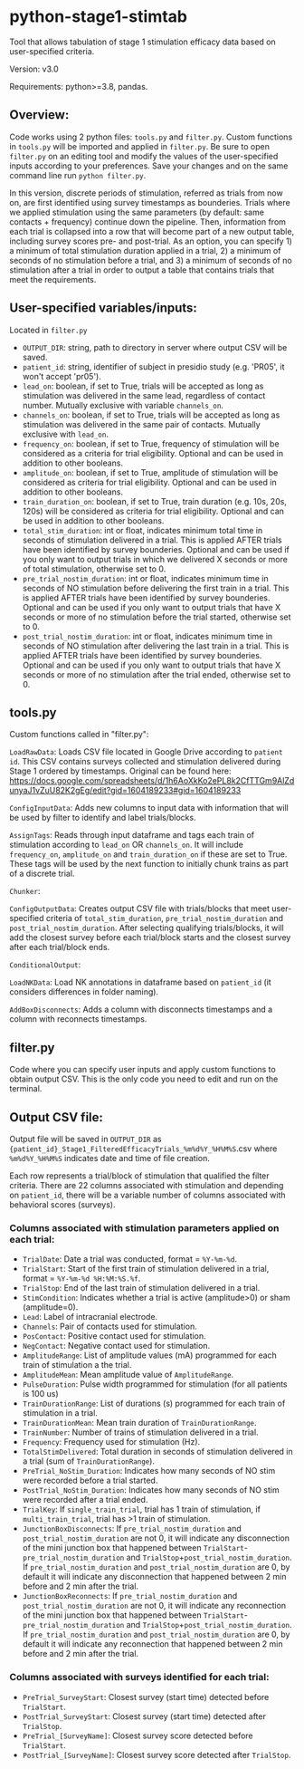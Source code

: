 # python-stage1-stimtab
Tool that allows tabulation of stage 1 stimulation efficacy data based on user-specified criteria.

Version: v3.0

Requirements: python>=3.8, pandas.

## Overview:
Code works using 2 python files: `tools.py` and `filter.py`. Custom functions in `tools.py` will be imported and applied in `filter.py`. Be sure to open `filter.py` on an editing tool and modify the values of the user-specified inputs according to your preferences. Save your changes and on the same command line run `python filter.py`. 

In this version, discrete periods of stimulation, referred as trials from now on, are first identified using survey timestamps as bounderies. Trials where we applied stimulation using the same parameters (by default: same contacts + frequency) continue down the pipeline. Then, information from each trial is collapsed into a row that will become part of a new output table, including survey scores pre- and post-trial. As an option, you can specify 1) a minimum of total stimulation duration applied in a trial, 2) a minimum of seconds of no stimulation before a trial, and 3) a minimum of seconds of no stimulation after a trial in order to output a table that contains trials that meet the requirements.      

## User-specified variables/inputs:
Located in `filter.py`

* `OUTPUT_DIR`: string, path to directory in server where output CSV will be saved.
* `patient_id`: string, identifier of subject in presidio study (e.g. 'PR05', it won't accept 'pr05').
* `lead_on`: boolean, if set to True, trials will be accepted as long as stimulation was delivered in the same lead, regardless of contact number. Mutually exclusive with variable `channels_on`.
* `channels_on`: boolean, if set to True, trials will be accepted as long as stimulation was delivered in the same pair of contacts. Mutually exclusive with `lead_on`.
* `frequency_on`: boolean, if set to True, frequency of stimulation will be considered as a criteria for trial eligibility. Optional and can be used in addition to other booleans. 
* `amplitude_on`: boolean, if set to True, amplitude of stimulation will be considered as criteria for trial eligibility. Optional and can be used in addition to other booleans.
* `train_duration_on`: boolean, if set to True, train duration (e.g. 10s, 20s, 120s) will be considered as criteria for trial eligibility. Optional and can be used in addition to other booleans.
* `total_stim_duration`: int or float, indicates minimum total time in seconds of stimulation delivered in a trial. This is applied AFTER trials have been identified by survey bounderies. Optional and can be used if you only want to output trials in which we delivered X seconds or more of total stimulation, otherwise set to 0.
* `pre_trial_nostim_duration`: int or float, indicates minimum time in seconds of NO stimulation before delivering the first train in a trial. This is applied AFTER trials have been identified by survey bounderies. Optional and can be used if you only want to output trials that have X seconds or more of no stimulation before the trial started, otherwise set to 0.  
* `post_trial_nostim_duration`: int or float, indicates minimum time in seconds of NO stimulation after delivering the last train in a trial. This is applied AFTER trials have been identified by survey bounderies. Optional and can be used if you only want to output trials that have X seconds or more of no stimulation after the trial ended, otherwise set to 0.

     
## tools.py
Custom functions called in "filter.py":

`LoadRawData`: Loads CSV file located in Google Drive according to `patient id`. This CSV contains surveys collected and stimulation delivered during Stage 1 ordered by timestamps. Original can be found here: https://docs.google.com/spreadsheets/d/1h6AoXkKo2ePL8k2CfTTGm9AlZdunyaJ1vZuU82K2gEg/edit?gid=1604189233#gid=1604189233 

`ConfigInputData`: Adds new columns to input data with information that will be used by filter to identify and label trials/blocks.

`AssignTags`: Reads through input dataframe and tags each train of stimulation according to `lead_on` OR `channels_on`. It will include `frequency_on`, `amplitude_on` and `train_duration_on` if these are set to True. These tags will be used by the next function to initially chunk trains as part of a discrete trial. 

`Chunker`: 
   
`ConfigOutputData`: Creates output CSV file with trials/blocks that meet user-specified criteria of `total_stim_duration`, `pre_trial_nostim_duration` and `post_trial_nostim_duration`. After selecting qualifying trials/blocks, it will add the closest survey before each trial/block starts and the closest survey after each trial/block ends.  

`ConditionalOutput`:

`LoadNKData`: Load NK annotations in dataframe based on `patient_id` (it considers differences in folder naming).

`AddBoxDisconnects`: Adds a column with disconnects timestamps and a column with reconnects timestamps.

## filter.py
Code where you can specify user inputs and apply custom functions to obtain output CSV. This is the only code you need to edit and run on the terminal.

## Output CSV file:
Output file will be saved in `OUTPUT_DIR` as `{patient_id}_Stage1_FilteredEfficacyTrials_%m%d%Y_%H%M%S`.csv where `%m%d%Y_%H%M%S` indicates date and time of file creation. 

Each row represents a trial/block of stimulation that qualified the filter criteria. There are 22 columns associated with stimulation and depending on `patient_id`, there will be a variable number of columns associated with behavioral scores (surveys). 

### Columns associated with stimulation parameters applied on each trial:

* `TrialDate`: Date a trial was conducted, format = `%Y-%m-%d`.
* `TrialStart`: Start of the first train of stimulation delivered in a trial, format = `%Y-%m-%d %H:%M:%S.%f`. 
* `TrialStop`: End of the last train of stimulation delivered in a trial.
* `StimCondition`: Indicates whether a trial is active (amplitude>0) or sham (amplitude=0).
* `Lead`: Label of intracranial electrode.
* `Channels`: Pair of contacts used for stimulation.
* `PosContact`: Positive contact used for stimulation.
* `NegContact`: Negative contact used for stimulation. 
* `AmplitudeRange`: List of amplitude values (mA) programmed for each train of stimulation a the trial.
* `AmplitudeMean`: Mean amplitude value of `AmplitudeRange`. 
* `PulseDuration`: Pulse width programmed for stimulation (for all patients is 100 us)
* `TrainDurationRange`: List of durations (s) programmed for each train of stimulation in a trial.
* `TrainDurationMean`: Mean train duration of `TrainDurationRange`.
* `TrainNumber`: Number of trains of stimulation delivered in a trial. 
* `Frequency`: Frequency used for stimulation (Hz).
* `TotalStimDelivered`: Total duration in seconds of stimulation delivered in a trial (sum of `TrainDurationRange`).
* `PreTrial_NoStim_Duration`: Indicates how many seconds of NO stim were recorded before a trial started.
* `PostTrial_NoStim_Duration`: Indicates how many seconds of NO stim were recorded after a trial ended.
* `TrialKey`: If `single_train_trial`, trial has 1 train of stimulation, if `multi_train_trial`, trial has >1 train of stimulation.
* `JunctionBoxDisconnects`: If `pre_trial_nostim_duration` and `post_trial_nostim_duration` are not 0, it will indicate any disconnection of the mini junction box that happened between `TrialStart`-`pre_trial_nostim_duration` and `TrialStop`+`post_trial_nostim_duration`. If `pre_trial_nostim_duration` and `post_trial_nostim_duration` are 0, by default it will indicate any disconnection that happened between 2 min before and 2 min after the trial.
* `JunctionBoxReconnects`: If `pre_trial_nostim_duration` and `post_trial_nostim_duration` are not 0, it will indicate any reconnection of the mini junction box that happened between `TrialStart`-`pre_trial_nostim_duration` and `TrialStop`+`post_trial_nostim_duration`. If `pre_trial_nostim_duration` and `post_trial_nostim_duration` are 0, by default it will indicate any reconnection that happened between 2 min before and 2 min after the trial.

### Columns associated with surveys identified for each trial:

* `PreTrial_SurveyStart`: Closest survey (start time) detected before `TrialStart`.
* `PostTrial_SurveyStart`: Closest survey (start time) detected after `TrialStop`.
* `PreTrial_[SurveyName]`: Closest survey score detected before `TrialStart`.
* `PostTrial_[SurveyName]`: Closest survey score detected after `TrialStop`.


